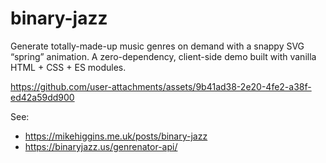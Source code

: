 # binary-jazz
Generate totally-made-up music genres on demand with a snappy SVG “spring” animation. A zero-dependency, client-side demo built with vanilla HTML + CSS + ES modules.

https://github.com/user-attachments/assets/9b41ad38-2e20-4fe2-a38f-ed42a59dd900

See:
- https://mikehiggins.me.uk/posts/binary-jazz
- https://binaryjazz.us/genrenator-api/
